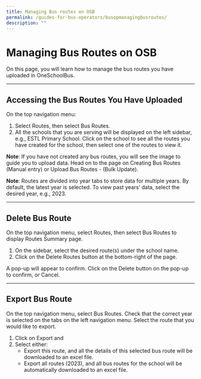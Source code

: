 ```yaml
---
title: Managing Bus routes on OSB
permalink: /guides-for-bus-operators/busopmanagingbusroutes/
description: ""
---
```

# Managing Bus Routes on OSB

On this page, you will learn how to manage the bus routes you have uploaded in OneSchoolBus. 


---
## Accessing the Bus Routes You Have Uploaded

On the top navigation menu:
1. Select Routes, then select Bus Routes.
2. All the schools that you are serving will be displayed on the left sidebar, e.g., ESTL Primary School. Click on the school to see all the routes you have created for the school, then select one of the routes to view it. 

**Note**: If you have not created any bus routes, you will see the image to guide you to upload data. Head on to the page on Creating Bus Routes (Manual entry) or Upload Bus Routes - (Bulk Update).

**Note**: Routes are divided into year tabs to store data for multiple years. By default, the latest year is selected. To view past years’ data, select the desired year, e.g., 2023.


---
## Delete Bus Route

On the top navigation menu, select Routes, then select Bus Routes to display Routes Summary page.
1. On the sidebar, select the desired route(s) under the school name.
2. Click on the Delete Routes button at the bottom-right of the page.

A pop-up will appear to confirm. Click on the Delete button on the pop-up to confirm, or Cancel.


---
## Export Bus Route

On the top navigation menu, select Bus Routes. Check that the correct year is selected on the tabs on the left navigation menu. Select the route that you would like to export.
1. Click on Export and 
2. Select either:
   - Export this route, and all the details of this selected bus route will be downloaded to an excel file.
   - Export all routes (2023), and all bus routes for the school will be automatically downloaded to an excel file.
